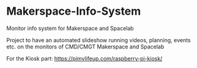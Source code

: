 # Makerspace-Info-System
Monitor info system for Makerspace and Spacelab

Project to have an automated slideshow running videos, planning, events etc. on the monitors of CMD/CMGT Makerspace and Spacelab

For the Kiosk part: https://pimylifeup.com/raspberry-pi-kiosk/
